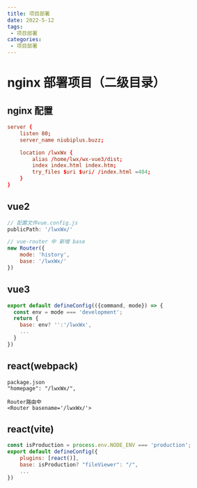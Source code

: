 ```yaml
---
title: 项目部署
date: 2022-5-12
tags:
 - 项目部署
categories: 
 - 项目部署
---
```


# nginx 部署项目（二级目录）

## nginx 配置

```conf
server {
    listen 80;
    server_name niubiplus.buzz;

    location /lwxWx {
        alias /home/lwx/wx-vue3/dist;
        index index.html index.htm;
        try_files $uri $uri/ /index.html =404;
    }
}

```

## vue2

```js
// 配置文件vue.config.js
publicPath: '/lwxWx/'

// vue-router 中 新增 base
new Router({
    mode: 'history',
    base: '/lwxWx/'
})

```

## vue3

```js
export default defineConfig(({command, mode}) => {
  const env = mode === 'development';
  return {
    base: env? '':'/lwxWx',
    ...
  }
})
```

## react(webpack)

```
package.json 
"homepage": "/lwxWx/",

Router路由中
<Router basename='/lwxWx/'>
```

## react(vite)

```js
const isProduction = process.env.NODE_ENV === 'production';
export default defineConfig({
	plugins: [react()],
	base: isProduction? "fileViewer": "/",
	...
})
```

